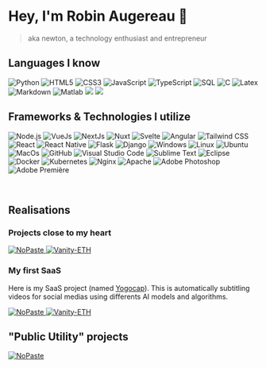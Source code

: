 # Hey, I'm Robin Augereau 🧃

> aka newton, 
a technology enthusiast and entrepreneur</h2>

## Languages I know

<p align="left">
  <img alt="Python" src="https://img.shields.io/badge/-Python-23272A?style=flat&logo=python">
  <img alt="HTML5" src="https://img.shields.io/badge/-HTML5-23272A?style=flat&logo=html5">
  <img alt="CSS3" src="https://img.shields.io/badge/-CSS3-23272A?style=flat&logo=css3">
  <img alt="JavaScript" src="https://img.shields.io/badge/-JavaScript-23272A?style=flat&logo=javascript">
  <img alt="TypeScript" src="https://img.shields.io/badge/-TypeScript-23272A?style=flat&logo=typescript">
  <img alt="SQL" src="https://img.shields.io/badge/-SQL-23272A?style=flat&logo=postgresql">
  <img alt="C" src="https://img.shields.io/badge/-C-23272A?style=flat&logo=c">
  <img alt="Latex" src="https://img.shields.io/badge/-Latex-23272A?style=flat&logo=latex">
  <img alt="Markdown" src="https://img.shields.io/badge/-Markdown-23272A?style=flat&logo=markdown">
  <img alt="Matlab" src="https://img.shields.io/badge/-Matlab-23272A?style=flat&logo=matlab">
  <img src="https://img.shields.io/badge/-Java-23272A?style=flat&logo=java">
  <img src="https://img.shields.io/badge/-Ada-23272A?style=flat&logo=ada">
</p>

## Frameworks & Technologies I utilize

<p align="left">
  <img alt="Node.js" src="https://img.shields.io/badge/-Node.js-23272A?style=flat&logo=node.js">
  <img alt="VueJs" src="https://img.shields.io/badge/-Vue.js-23272A?style=flat&logo=Vue.js">
  <img alt="NextJs" src="https://img.shields.io/badge/-Vue.js-23272A?style=flat&logo=Next.js">
  <img alt="Nuxt" src="https://img.shields.io/badge/-Nuxt.js-23272A?style=flat&logo=nuxt.js">
  <img alt="Svelte" src="https://img.shields.io/badge/-Svelte.js-23272A?style=flat&logo=svelte">
  <img alt="Angular" src="https://img.shields.io/badge/-Angular-23272A?style=flat&logo=angular">
  <img alt="Tailwind CSS" src="https://img.shields.io/badge/-Tailwind%20CSS-23272A?style=flat&logo=tailwindcss">
  <img alt="React" src="https://img.shields.io/badge/-React.js-23272A?style=flat&logo=react">
  <img alt="React Native" src="https://img.shields.io/badge/-React Native-23272A?style=flat&logo=react">
  <img alt="Flask" src="https://img.shields.io/badge/-Flask-23272A?style=flat&logo=flask">
  <img alt="Django" src="https://img.shields.io/badge/-Django-23272A?style=flat&logo=django">
  <img alt="Windows" src="https://img.shields.io/badge/-Windows-23272A?style=flat&logo=windows">
  <img alt="Linux" src="https://img.shields.io/badge/-Linux-23272A?style=flat&logo=linux">
  <img alt="Ubuntu" src="https://img.shields.io/badge/-Ubuntu-23272A?style=flat&logo=ubuntu">
  <img alt="MacOs" src="https://img.shields.io/badge/-MacOs-23272A?style=flat&logo=apple">
  <img alt="GitHub" src="https://img.shields.io/badge/-GitHub-23272A?style=flat&logo=github">
  <img alt="Visual Studio Code" src="https://img.shields.io/badge/-Visual Studio Code-23272A?style=flat&logo=visual-studio-code">
  <img alt="Sublime Text" src="https://img.shields.io/badge/-Sublime Text-23272A?style=flat&logo=sublime-text">
  <img alt="Eclipse" src="https://img.shields.io/badge/-Eclipse-23272A?style=flat&logo=eclipse">
  <img alt="Docker" src="https://img.shields.io/badge/-Docker-23272A?style=flat&logo=docker">
  <img alt="Kubernetes" src="https://img.shields.io/badge/-Kubernetes-23272A?style=flat&logo=kubernetes">
  <img alt="Nginx" src="https://img.shields.io/badge/-Nginx-23272A?style=flat&logo=nginx">
  <img alt="Apache" src="https://img.shields.io/badge/-Apache-23272A?style=flat&logo=apache">
  <img alt="Adobe Photoshop" src="https://img.shields.io/badge/-Adobe Photoshop-23272A?style=flat&logo=adobe-photoshop">
  <img alt="Adobe Première" src="https://img.shields.io/badge/-Adobe Première-23272A?style=flat&logo=adobe">
  
</p><br>

## **Realisations**

### Projects close to my heart
<a href="https://github.com/newtondotcom/drone-shop">
  <picture>
    <source media="(prefers-color-scheme: dark)" srcset="https://ghrs.vercel.app/api/pin/?username=newtondotcom&repo=drone-shop&theme=github_dark">
    <img alt="NoPaste" src="https://ghrs.vercel.app/api/pin/?username=newtondotcom&repo=drone-shop">
  </picture>
</a>
<a href="https://github.com/newtondotcom/CoffreTonDoc">
  <picture>
    <source media="(prefers-color-scheme: dark)" srcset="https://ghrs.vercel.app/api/pin/?username=newtondotcom&repo=CoffreTonDoc&theme=github_dark">
    <img alt="Vanity-ETH" src="https://ghrs.vercel.app/api/pin/?username=newtondotcom&repo=CoffreTonDoc">
  </picture>
</a>

### My first **SaaS**
Here is my SaaS project (named <a href="https://yogocap.com">Yogocap</a>). This is automatically subtitling videos for social medias using differents AI models and algorithms. 

<a href="https://github.com/newtondotcom/yogocap-nuxt">
  <picture>
    <source media="(prefers-color-scheme: dark)" srcset="https://ghrs.vercel.app/api/pin/?username=newtondotcom&repo=yogocap-nuxt&theme=github_dark">
    <img alt="NoPaste" src="https://ghrs.vercel.app/api/pin/?username=newtondotcom&repo=yogocap-nuxt">
  </picture>
</a>
<a href="https://github.com/newtondotcom/yogocap-back">
  <picture>
    <source media="(prefers-color-scheme: dark)" srcset="https://ghrs.vercel.app/api/pin/?username=newtondotcom&repo=yogocap-back&theme=github_dark">
    <img alt="Vanity-ETH" src="https://ghrs.vercel.app/api/pin/?username=newtondotcom&repo=yogocap-back">
  </picture>
</a>

## "Public Utility" projects
<a href="https://github.com/newtondotcom/locapark-konsta">
  <picture>
    <source media="(prefers-color-scheme: dark)" srcset="https://ghrs.vercel.app/api/pin/?username=newtondotcom&repo=locapark-konsta&theme=github_dark">
    <img alt="NoPaste" src="https://ghrs.vercel.app/api/pin/?username=newtondotcom&repo=locapark-konsta">
  </picture>
</a>

<!-- 
<h3 align="center">Projects for 2021<br></h3>

<p align="center">
  <b>•</b> Make a branch of the Pterodactyl panel & wings to fix all of the issues, add more features, and have a better frontend.<br><br>
  <b>•</b> Develop multiple versatile & intricate open-source applications.
</p><br>
--->
<!-- 
<p align="center">
<img width="60%" alt="GitHub Stats" src="https://github-readme-stats.vercel.app/api?username=newtondotcom&show_icons=true&hide_border=true&line_height=25&title_color=6da860&icon_color=6da860&show_owner=true">
</p>
--->

<!-- 
<details>
<p align="center">
  <a href="https://github.com/newtondotcom">
    <img src="http://github-profile-summary-cards.vercel.app/api/cards/profile-details?username=newtondotcom&theme=transparent" />
  </a>
  <a href="https://github.com/newtondotcom">
    <img src="https://github-readme-streak-stats.herokuapp.com/?user=newtondotcom&hide_border=true&card_width=338&theme=transparent" />
  </a>
  <a href="https://github.com/newtondotcom">
    <img src="http://github-profile-summary-cards.vercel.app/api/cards/stats?username=newtondotcom&theme=transparent" />
  </a>
</p>
</details>

<p align="center">
  <a href="https://github.com/newtondotcom">
    <img src="https://komarev.com/ghpvc/?username=newtondotcom&color=blue&style=flat" />
  </a>
</p>
--->
